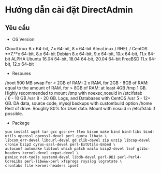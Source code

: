 # Hướng dẫn cài đặt DirectAdmin

## Yêu cầu

- OS	Version

CloudLinux	6.x 64-bit, 7.x 64-bit, 8.x 64-bit
AlmaLinux / RHEL / CentOS	**7.**x 64-bit, 8.x 64-bit
Debian	8.x 64-bit, 9.x 64-bit, 10.x 64-bit, 11.x 64-bit ALPHA
Ubuntu	16.04 64-bit, 18.04 64-bit, 20.04 64-bit
FreeBSD	11.x 64-bit, 12.x 64-bit

- Resoures

/boot	500 MB
swap	For < 2GB of RAM: 2 x RAM, for 2GB - 8GB of RAM: equal to the amount of RAM, for > 8GB of RAM: at least 4GB
/tmp 1 GB. Highly recommended to mount /tmp with noexec,nosuid in /etc/fstab	
/	6 - 10 GB
/var	8 - 20 GB. Logs, and Databases with CentOS
/usr	5 - 12+ GB. DA data, source code, mysql backups with custombuild option
/home	Rest of drive. Roughly 80% for User data. Mount with nosuid in /etc/fstab if possible.

- Package

```
yum install wget tar gcc gcc-c++ flex bison make bind bind-libs bind-utils openssl openssl-devel perl quota libaio \
libcom_err-devel libcurl-devel gd zlib-devel zip unzip libcap-devel cronie bzip2 cyrus-sasl-devel perl-ExtUtils-Embed \
autoconf automake libtool which patch mailx bzip2-devel lsof glibc-headers kernel-devel expat-devel \
psmisc net-tools systemd-devel libdb-devel perl-DBI perl-Perl4-CoreLibs perl-libwww-perl xfsprogs rsyslog logrotate \
crontabs file kernel-headers ipset
```
